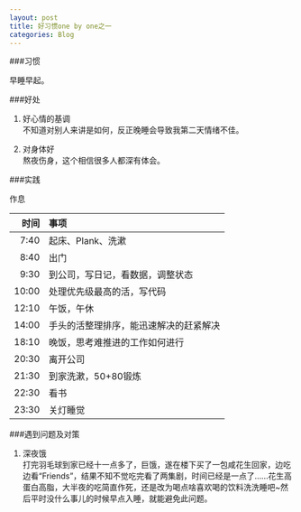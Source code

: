 ```yaml
---
layout: post
title: 好习惯one by one之一
categories: Blog
---
```


###习惯

早睡早起。

###好处

1. 好心情的基调  
不知道对别人来讲是如何，反正晚睡会导致我第二天情绪不佳。

2. 对身体好  
熬夜伤身，这个相信很多人都深有体会。

###实践

作息

|时间|事项|
|---:|:---|
|7:40|起床、Plank、洗漱|
|8:40|出门|
|9:30|到公司，写日记，看数据，调整状态|
|10:00|处理优先级最高的活，写代码|
|12:10|午饭，午休|
|14:00|手头的活整理排序，能迅速解决的赶紧解决|
|18:10|晚饭，思考难推进的工作如何进行|
|20:30|离开公司|
|21:30|到家洗漱，50+80锻炼|
|22:30|看书|
|23:30|关灯睡觉|

###遇到问题及对策

1. 深夜饿  
打完羽毛球到家已经十一点多了，巨饿，遂在楼下买了一包咸花生回家，边吃边看“Friends”，结果不知不觉吃完看了两集剧，时间已经是一点了……花生高蛋白高脂，大半夜的吃简直作死，还是改为喝点啥喜欢喝的饮料洗洗睡吧~然后平时没什么事儿的时候早点入睡，就能避免此问题。
